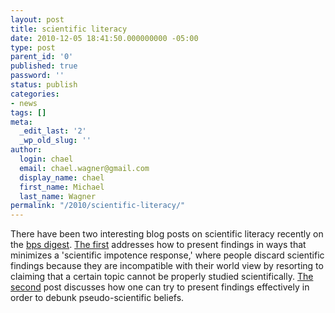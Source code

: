```yaml
---
layout: post
title: scientific literacy
date: 2010-12-05 18:41:50.000000000 -05:00
type: post
parent_id: '0'
published: true
password: ''
status: publish
categories:
- news
tags: []
meta:
  _edit_last: '2'
  _wp_old_slug: ''
author:
  login: chael
  email: chael.wagner@gmail.com
  display_name: chael
  first_name: Michael
  last_name: Wagner
permalink: "/2010/scientific-literacy/"
---
```

There have been two interesting blog posts on scientific literacy recently on the [bps digest](http://bps-research-digest.blogspot.com). [The first](http://bps-research-digest.blogspot.com/2010/10/five-minutes-with-discoverer-of.html?utm_source=feedburner&utm_medium=feed&utm_campaign=Feed%3A+BpsResearchDigest+%28BPS+Research+Digest%29) addresses how to present findings in ways that minimizes a 'scientific impotence response,' where people discard scientific findings because they are incompatible with their world view by resorting to claiming that a certain topic cannot be properly studied scientifically. [The second](http://bps-research-digest.blogspot.com/2010/11/can-psychology-help-combat.html?utm_source=feedburner&utm_medium=feed&utm_campaign=Feed%3A+BpsResearchDigest+%28BPS+Research+Digest%29) post discusses how one can try to present findings effectively in order to debunk pseudo-scientific beliefs.

